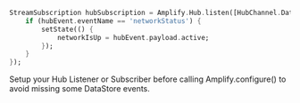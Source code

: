 ```dart
StreamSubscription hubSubscription = Amplify.Hub.listen([HubChannel.DataStore], (hubEvent) {
    if (hubEvent.eventName == 'networkStatus') {
        setState(() {
            networkIsUp = hubEvent.payload.active;
        });
    }
});
```

<amplify-callout>

Setup your Hub Listener or Subscriber before calling Amplify.configure() to avoid missing some DataStore events.

</amplify-callout>
